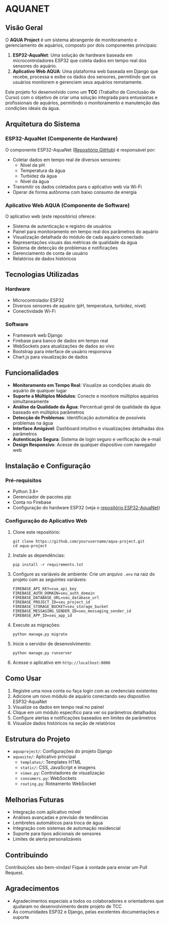 # AQUANET

## Visão Geral

O **AQUA Project** é um sistema abrangente de monitoramento e gerenciamento de aquários, composto por dois componentes principais:

1. **ESP32-AquaNet**: Uma solução de hardware baseada em microcontroladores ESP32 que coleta dados em tempo real dos sensores do aquário.
2. **Aplicativo Web AQUA**: Uma plataforma web baseada em Django que recebe, processa e exibe os dados dos sensores, permitindo que os usuários monitorem e gerenciem seus aquários remotamente.

Este projeto foi desenvolvido como um **TCC** (Trabalho de Conclusão de Curso) com o objetivo de criar uma solução integrada para entusiastas e profissionais de aquários, permitindo o monitoramento e manutenção das condições ideais da água.

## Arquitetura do Sistema

### ESP32-AquaNet (Componente de Hardware)

O componente ESP32-AquaNet ([Repositório GitHub](https://github.com/gabethealigator/esp32-aquanet)) é responsável por:

- Coletar dados em tempo real de diversos sensores:
  - Nível de pH
  - Temperatura da água
  - Turbidez da água
  - Nível da água
- Transmitir os dados coletados para o aplicativo web via Wi-Fi
- Operar de forma autônoma com baixo consumo de energia

### Aplicativo Web AQUA (Componente de Software)

O aplicativo web (este repositório) oferece:

- Sistema de autenticação e registro de usuários
- Painel para monitoramento em tempo real dos parâmetros do aquário
- Visualização detalhada do módulo de cada aquário conectado
- Representações visuais das métricas de qualidade da água
- Sistema de detecção de problemas e notificações
- Gerenciamento de conta de usuário
- Relatórios de dados históricos

## Tecnologias Utilizadas

### Hardware
- Microcontrolador ESP32
- Diversos sensores de aquário (pH, temperatura, turbidez, nível)
- Conectividade Wi-Fi

### Software
- Framework web Django
- Firebase para banco de dados em tempo real
- WebSockets para atualizações de dados ao vivo
- Bootstrap para interface de usuário responsiva
- Chart.js para visualização de dados

## Funcionalidades

- **Monitoramento em Tempo Real**: Visualize as condições atuais do aquário de qualquer lugar
- **Suporte a Múltiplos Módulos**: Conecte e monitore múltiplos aquários simultaneamente
- **Análise da Qualidade da Água**: Percentual geral de qualidade da água baseado em múltiplos parâmetros
- **Detecção de Problemas**: Identificação automática de possíveis problemas na água
- **Interface Amigável**: Dashboard intuitivo e visualizações detalhadas dos parâmetros
- **Autenticação Segura**: Sistema de login seguro e verificação de e-mail
- **Design Responsivo**: Acesse de qualquer dispositivo com navegador web

## Instalação e Configuração

### Pré-requisitos
- Python 3.8+
- Gerenciador de pacotes pip
- Conta no Firebase
- Configuração do hardware ESP32 (veja o [repositório ESP32-AquaNet](https://github.com/gabethealigator/esp32-aquanet))

### Configuração do Aplicativo Web
1. Clone este repositório:
   ```
   git clone https://github.com/yourusername/aqua-project.git
   cd aqua-project
   ```

2. Instale as dependências:
   ```
   pip install -r requirements.txt
   ```

3. Configure as variáveis de ambiente:
   Crie um arquivo `.env` na raiz do projeto com as seguintes variáveis:
   ```
   FIREBASE_API_KEY=sua_api_key
   FIREBASE_AUTH_DOMAIN=seu_auth_domain
   FIREBASE_DATABASE_URL=seu_database_url
   FIREBASE_PROJECT_ID=seu_project_id
   FIREBASE_STORAGE_BUCKET=seu_storage_bucket
   FIREBASE_MESSAGING_SENDER_ID=seu_messaging_sender_id
   FIREBASE_APP_ID=seu_app_id
   ```

4. Execute as migrações:
   ```
   python manage.py migrate
   ```

5. Inicie o servidor de desenvolvimento:
   ```
   python manage.py runserver
   ```

6. Acesse o aplicativo em `http://localhost:8000`

## Como Usar

1. Registre uma nova conta ou faça login com as credenciais existentes
2. Adicione um novo módulo de aquário conectando seu dispositivo ESP32-AquaNet
3. Visualize os dados em tempo real no painel
4. Clique em um módulo específico para ver os parâmetros detalhados
5. Configure alertas e notificações baseados em limites de parâmetros
6. Visualize dados históricos na seção de relatórios

## Estrutura do Projeto

- `aquaproject/`: Configurações do projeto Django
- `aquasite/`: Aplicativo principal
  - `templates/`: Templates HTML
  - `static/`: CSS, JavaScript e imagens
  - `views.py`: Controladores de visualização
  - `consumers.py`: WebSockets
  - `routing.py`: Roteamento WebSocket

## Melhorias Futuras

- Integração com aplicativo móvel
- Análises avançadas e previsão de tendências
- Lembretes automáticos para troca de água
- Integração com sistemas de automação residencial
- Suporte para tipos adicionais de sensores
- Limites de alerta personalizáveis

## Contribuindo

Contribuições são bem-vindas! Fique à vontade para enviar um Pull Request.

## Agradecimentos

- Agradecimentos especiais a todos os colaboradores e orientadores que ajudaram no desenvolvimento deste projeto de TCC
- Às comunidades ESP32 e Django, pelas excelentes documentações e suporte
